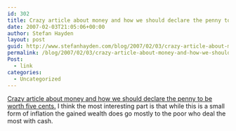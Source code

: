 ```yaml
---
id: 302
title: Crazy article about money and how we should declare the penny to be worth five cents
date: 2007-02-03T21:05:06+00:00
author: Stefan Hayden
layout: post
guid: http://www.stefanhayden.com/blog/2007/02/03/crazy-article-about-money-and-how-we-should-declare-the-penny-to-be-worth-five-cents/
permalink: /blog/2007/02/03/crazy-article-about-money-and-how-we-should-declare-the-penny-to-be-worth-five-cents/
Post:
  - link
categories:
  - Uncategorized
---
```

<p><a href="http://www.nytimes.com/2007/02/01/business/01scenes.html?ex=1327986000&en=fc1b2020abae45d6&ei=5090&partner=rssuserland&emc=rss">Crazy article about money and how we should declare the penny to be worth five cents.</a> I think the most interesting part is that while this is a small form of inflation the gained wealth does go mostly to the poor who deal the most with cash.
</p>
